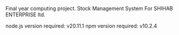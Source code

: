 Final year computing project.
Stock Management System For SHIHAB ENTERPRISE ltd.

node.js version required: v20.11.1
npm version required: v10.2.4